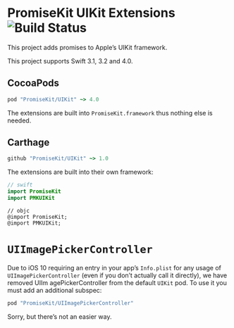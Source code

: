 # PromiseKit UIKit Extensions ![Build Status]

This project adds promises to Apple’s UIKit framework.

This project supports Swift 3.1, 3.2 and 4.0.

## CocoaPods

```ruby
pod "PromiseKit/UIKit" ~> 4.0
```

The extensions are built into `PromiseKit.framework` thus nothing else is needed.

## Carthage

```ruby
github "PromiseKit/UIKit" ~> 1.0
```

The extensions are built into their own framework:

```swift
// swift
import PromiseKit
import PMKUIKit
```

```objc
// objc
@import PromiseKit;
@import PMKUIKit;
```

# `UIImagePickerController`

Due to iOS 10 requiring an entry in your app’s `Info.plist` for any usage of `UIImagePickerController` (even if you don’t actually call it directly), we have removed UIIm agePickerController from the default `UIKit` pod. To use it you must add an additional subspec:

```ruby
pod "PromiseKit/UIImagePickerController"
```

Sorry, but there’s not an easier way.


[Build Status]: https://travis-ci.org/PromiseKit/UIKit.svg?branch=master
